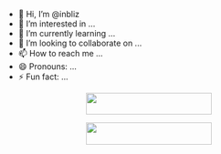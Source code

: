 - 👋 Hi, I’m @inbliz
- 👀 I’m interested in ...
- 🌱 I’m currently learning ...
- 💞️ I’m looking to collaborate on ...
- 📫 How to reach me ...
- 😄 Pronouns: ...
- ⚡ Fun fact: ...

<!---
inbliz/inbliz is a ✨ special ✨ repository because its `README.md` (this file) appears on your GitHub profile.
You can click the Preview link to take a look at your changes.
--->
<p align="center"><a href="https://t.me/inbliz"><img src="https://img.shields.io/badge/𝙏𝙀𝙇𝙀𝙂𝙍𝘼𝙈-black?&style=for-the-badge&logo=telegram" width="220" height="38.45"></a></p>


<p align="center"><a href="https://t.me/mnzks"><img src="https://img.shields.io/badge/𝙏𝙀𝙇𝙀𝙂𝙍𝘼𝙈-black?&style=for-the-badge&logo=telegram" width="220" height="38.45"></a></p>

